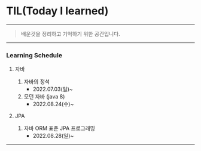 # TIL(Today I learned) 

----

> 배운것을 정리하고 기억하기 위한 공간입니다.

----

### Learning Schedule

1. 자바
   1. 자바의 정석
      - 2022.07.03(일)~
   2. 모던 자바 (java 8)
      - 2022.08.24(수)~

2. JPA
   1. 자바 ORM 표준 JPA 프로그래밍
      - 2022.08.28(일)~


----

